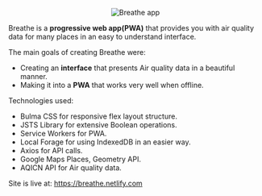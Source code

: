 <p align="center">
  <img src="https://github.com/blenderskool/breathe/raw/gh-pages/resources/images/Breathe%20Logo%20With%20Text.png" alt="Breathe app">
</p>

Breathe is a **progressive web app(PWA)** that provides you with air quality data for many places in an easy to understand interface.

The main goals of creating Breathe were:
- Creating an **interface** that presents Air quality data in a beautiful manner.
- Making it into a **PWA** that works very well when offline.

Technologies used:
- Bulma CSS for responsive flex layout structure.
- JSTS Library for extensive Boolean operations.
- Service Workers for PWA.
- Local Forage for using IndexedDB in an easier way.
- Axios for API calls.
- Google Maps Places, Geometry API.
- AQICN API for Air quality data.


Site is live at: https://breathe.netlify.com
